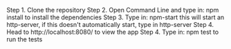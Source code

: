 
Step 1. Clone the repository
Step 2. Open Command Line and type in: npm install to install the dependencies
Step 3. Type in: npm-start this will start an http-server, if this doesn't automatically start, type in http-server
Step 4. Head to http://localhost:8080/ to view the app
Step 4. Type in: npm test to run the tests
